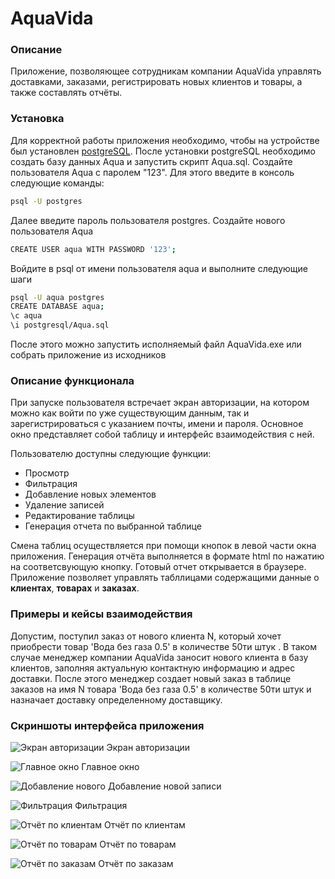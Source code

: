 # AquaVida

### Описание

Приложение, позволяющее сотрудникам компании AquaVida управлять доставками, заказами, регистрировать новых клиентов и товары, а также составлять отчёты.

### Установка

Для корректной работы приложения необходимо, чтобы на устройстве был установлен [postgreSQL](https://www.postgresql.org/).
После установки postgreSQL необходимо создать базу данных Aqua и запустить скрипт Aqua.sql. Создайте пользователя Aqua с паролем "123".
Для этого введите в консоль следующие команды:

```Bash
psql -U postgres
```

Далее введите пароль пользователя postgres. Создайте нового пользователя Aqua

```Bash
CREATE USER aqua WITH PASSWORD '123';
```

Войдите в psql от имени пользователя aqua и выполните следующие шаги

```Bash
psql -U aqua postgres
CREATE DATABASE aqua;
\c aqua
\i postgresql/Aqua.sql
```

После этого можно запустить исполняемый файл AquaVida.exe или собрать приложение из исходников

### Описание функционала

При запуске пользователя встречает экран авторизации, на котором можно как войти по уже существующим данным, так и зарегистрироваться с указанием почты, имени и пароля.
Основное окно представляет собой таблицу и интерфейс взаимодействия с ней.

Пользователю доступны следующие функции:

- Просмотр
- Фильтрация
- Добавление новых элементов
- Удаление записей
- Редактирование таблицы
- Генерация отчета по выбранной таблице

Смена таблиц осуществляется при помощи кнопок в левой части окна приложения. Генерация отчёта выполняется в формате html по нажатию на соответсвующую кнопку. Готовый отчет открывается в браузере.
Приложение позволяет управлять табллицами содержащими данные о **клиентах**, **товарах** и **заказах**.

### Примеры и кейсы взаимодействия

Допустим, поступил заказ от нового клиента N, который хочет приобрести товар 'Вода без газа 0.5' в количестве 50ти штук . В таком случае менеджер компании AquaVida заносит нового клиента в базу клиентов, заполняя актуальную контактную информацию и адрес доставки. После этого менеджер создает новый заказ в таблице заказов на имя N товара 'Вода без газа 0.5' в количестве 50ти штук и назначает доставку определенному доставщику.

### Скриншоты интерфейса приложения

![Экран авторизации](/images/LogIn.png)
Экран авторизации

![Главное окно](/images/MainWindow.png)
Главное окно

![Добавление нового](/images/AddNew.png)
Добавление новой записи

![Фильтрация](/images/Filter.png)
Фильтрация

![Отчёт по клиентам](/images/ReportClients.png)
Отчёт по клиентам

![Отчёт по товарам](/images/ReportProducts.png)
Отчёт по товарам

![Отчёт по заказам](/images/ReportOrders.png)
Отчёт по заказам
